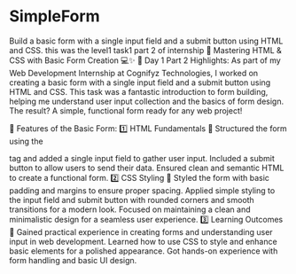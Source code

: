 # SimpleForm
Build a basic form with a single input field and a submit button using HTML and CSS. this was the level1 task1 part 2 of internship
🚀 Mastering HTML & CSS with Basic Form Creation 💻✨
🌟 Day 1 Part 2 Highlights: As part of my Web Development Internship at Cognifyz Technologies, I worked on creating a basic form with a single input field and a submit button using HTML and CSS. This task was a fantastic introduction to form building, helping me understand user input collection and the basics of form design. The result? A simple, functional form ready for any web project!

🎯 Features of the Basic Form:
1️⃣ HTML Fundamentals 📝
Structured the form using the <form> tag and added a single input field to gather user input.
Included a submit button to allow users to send their data.
Ensured clean and semantic HTML to create a functional form.
2️⃣ CSS Styling 💅
Styled the form with basic padding and margins to ensure proper spacing.
Applied simple styling to the input field and submit button with rounded corners and smooth transitions for a modern look.
Focused on maintaining a clean and minimalistic design for a seamless user experience.
3️⃣ Learning Outcomes 🌱
Gained practical experience in creating forms and understanding user input in web development.
Learned how to use CSS to style and enhance basic elements for a polished appearance.
Got hands-on experience with form handling and basic UI design.


